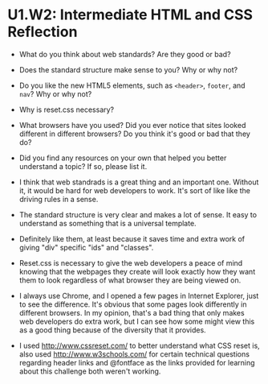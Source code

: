 # U1.W2: Intermediate HTML and CSS Reflection

* What do you think about web standards? Are they good or bad?
* Does the standard structure make sense to you? Why or why not?
* Do you like the new HTML5 elements, such as `<header>`, `footer`, and `nav`? Why or why not?
* Why is reset.css necessary? 
* What browsers have you used? Did you ever notice that sites looked different in different browsers? Do you think it's good or bad that they do?
* Did you find any resources on your own that helped you better understand a topic? If so, please list it.

* I think that web standrads is a great thing and an important one. Without it, it would be hard for web developers to work. It's sort of like like the driving rules in a sense.
* The standard structure is very clear and makes a lot of sense. It easy to understand as something that is a universal template.
* Definitely like them, at least because it saves time and extra work of giving "div" specific "ids" and "classes".
* Reset.css is necessary to give the web developers a peace of mind knowing that the webpages they create will look exactly how they want them to look regardless of what browser they are being viewed on.
* I always use Chrome, and I opened a few pages in Internet Explorer, just to see the difference. It's obvious that some pages look differently in different browsers. In my opinion, that's a bad thing that only makes web developers do extra work, but I can see how some might view this as a good thing because of the diversity that it provides.
* I used http://www.cssreset.com/ to better understand what CSS reset is, also used http://www.w3schools.com/ for certain technical questions regarding header links and @fontface as the links provided for learning about this challenge both weren't working.
